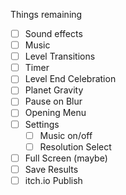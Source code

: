 Things remaining

- [ ] Sound effects
- [ ] Music
- [ ] Level Transitions
- [ ] Timer
- [ ] Level End Celebration
- [ ] Planet Gravity
- [ ] Pause on Blur
- [ ] Opening Menu
- [ ] Settings
  - [ ] Music on/off
  - [ ] Resolution Select
- [ ] Full Screen (maybe)
- [ ] Save Results
- [ ] itch.io Publish
